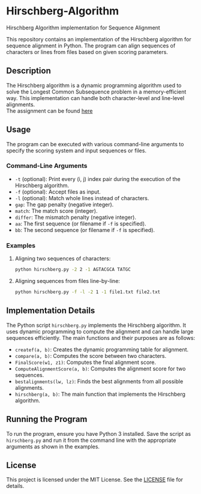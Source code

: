 # Hirschberg-Algorithm
Hirschberg Algorithm implementation for Sequence Alignment

This repository contains an implementation of the Hirschberg algorithm for sequence alignment in Python. The program can align sequences of characters or lines from files based on given scoring parameters.

## Description

The Hirschberg algorithm is a dynamic programming algorithm used to solve the Longest Common Subsequence problem in a memory-efficient way. This implementation can handle both character-level and line-level alignments. <br>
The assignment can be found [here](https://github.com/dmst-algorithms-course/assignment-2022-2/blob/main/assignment-2022-2.pdf)

## Usage

The program can be executed with various command-line arguments to specify the scoring system and input sequences or files.

### Command-Line Arguments

- `-t` (optional): Print every (i, j) index pair during the execution of the Hirschberg algorithm.
- `-f` (optional): Accept files as input.
- `-l` (optional): Match whole lines instead of characters.
- `gap`: The gap penalty (negative integer).
- `match`: The match score (integer).
- `differ`: The mismatch penalty (negative integer).
- `aa`: The first sequence (or filename if `-f` is specified).
- `bb`: The second sequence (or filename if `-f` is specified).

### Examples

1. Aligning two sequences of characters:
    ```sh
    python hirschberg.py -2 2 -1 AGTACGCA TATGC
    ```

2. Aligning sequences from files line-by-line:
    ```sh
    python hirschberg.py -f -l -2 1 -1 file1.txt file2.txt
    ```


## Implementation Details

The Python script `hirschberg.py` implements the Hirschberg algorithm. It uses dynamic programming to compute the alignment and can handle large sequences efficiently. The main functions and their purposes are as follows:

- `createf(a, b)`: Creates the dynamic programming table for alignment.
- `compare(a, b)`: Computes the score between two characters.
- `FinalScore(w1, z1)`: Computes the final alignment score.
- `ComputeAlignmentScore(a, b)`: Computes the alignment score for two sequences.
- `bestalignments(lw, lz)`: Finds the best alignments from all possible alignments.
- `hirschberg(a, b)`: The main function that implements the Hirschberg algorithm.

## Running the Program

To run the program, ensure you have Python 3 installed. Save the script as `hirschberg.py` and run it from the command line with the appropriate arguments as shown in the examples.

## License

This project is licensed under the MIT License. See the [LICENSE](LICENSE) file for details.
